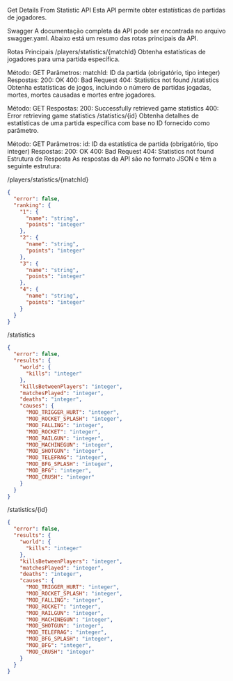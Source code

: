 Get Details From Statistic API
Esta API permite obter estatísticas de partidas de jogadores.

Swagger
A documentação completa da API pode ser encontrada no arquivo swagger.yaml. Abaixo está um resumo das rotas principais da API.

Rotas Principais
/players/statistics/{matchId}
Obtenha estatísticas de jogadores para uma partida específica.

Método: GET
Parâmetros:
matchId: ID da partida (obrigatório, tipo integer)
Respostas:
200: OK
400: Bad Request
404: Statistics not found
/statistics
Obtenha estatísticas de jogos, incluindo o número de partidas jogadas, mortes, mortes causadas e mortes entre jogadores.

Método: GET
Respostas:
200: Successfully retrieved game statistics
400: Error retrieving game statistics
/statistics/{id}
Obtenha detalhes de estatísticas de uma partida específica com base no ID fornecido como parâmetro.

Método: GET
Parâmetros:
id: ID da estatística de partida (obrigatório, tipo integer)
Respostas:
200: OK
400: Bad Request
404: Statistics not found
Estrutura de Resposta
As respostas da API são no formato JSON e têm a seguinte estrutura:

/players/statistics/{matchId}
```JSON
{
  "error": false,
  "ranking": {
    "1": {
      "name": "string",
      "points": "integer"
    },
    "2": {
      "name": "string",
      "points": "integer"
    },
    "3": {
      "name": "string",
      "points": "integer"
    },
    "4": {
      "name": "string",
      "points": "integer"
    }
  }
}
```

/statistics
```JSON
{
  "error": false,
  "results": {
    "world": {
      "kills": "integer"
    },
    "killsBetweenPlayers": "integer",
    "matchesPlayed": "integer",
    "deaths": "integer",
    "causes": {
      "MOD_TRIGGER_HURT": "integer",
      "MOD_ROCKET_SPLASH": "integer",
      "MOD_FALLING": "integer",
      "MOD_ROCKET": "integer",
      "MOD_RAILGUN": "integer",
      "MOD_MACHINEGUN": "integer",
      "MOD_SHOTGUN": "integer",
      "MOD_TELEFRAG": "integer",
      "MOD_BFG_SPLASH": "integer",
      "MOD_BFG": "integer",
      "MOD_CRUSH": "integer"
    }
  }
}
```
/statistics/{id}
```JSON
{
  "error": false,
  "results": {
    "world": {
      "kills": "integer"
    },
    "killsBetweenPlayers": "integer",
    "matchesPlayed": "integer",
    "deaths": "integer",
    "causes": {
      "MOD_TRIGGER_HURT": "integer",
      "MOD_ROCKET_SPLASH": "integer",
      "MOD_FALLING": "integer",
      "MOD_ROCKET": "integer",
      "MOD_RAILGUN": "integer",
      "MOD_MACHINEGUN": "integer",
      "MOD_SHOTGUN": "integer",
      "MOD_TELEFRAG": "integer",
      "MOD_BFG_SPLASH": "integer",
      "MOD_BFG": "integer",
      "MOD_CRUSH": "integer"
    }
  }
}
```
